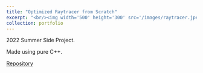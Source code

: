 ```yaml
---
title: "Optimized Raytracer from Scratch"
excerpt: "<br/><img width='500' height='300' src='/images/raytracer.jpeg' >"
collection: portfolio
---
```


2022 Summer Side Project.

Made using pure C++.

[Repository](https://github.com/clarkipeng/RayTraceModel)